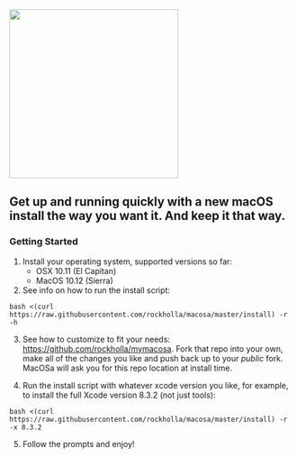 <img src="https://s3-us-west-2.amazonaws.com/org.rockholla.macosa/macosa.png" width=300 />

## Get up and running quickly with a new macOS install the way you want it.  And keep it that way.

### Getting Started

1. Install your operating system, supported versions so far:
   * OSX 10.11 (El Capitan)
    * MacOS 10.12 (Sierra)
2. See info on how to run the install script:
```
bash <(curl https://raw.githubusercontent.com/rockholla/macosa/master/install) -r -h
```
3. See how to customize to fit your needs: https://github.com/rockholla/mymacosa. Fork that repo into your own, make all of the changes you like and push back up to your _public_ fork. MacOSa will ask you for this repo location at install time.

4. Run the install script with whatever xcode version you like, for example, to install the full Xcode version 8.3.2 (not just tools):
```
bash <(curl https://raw.githubusercontent.com/rockholla/macosa/master/install) -r -x 8.3.2
```
5. Follow the prompts and enjoy!
